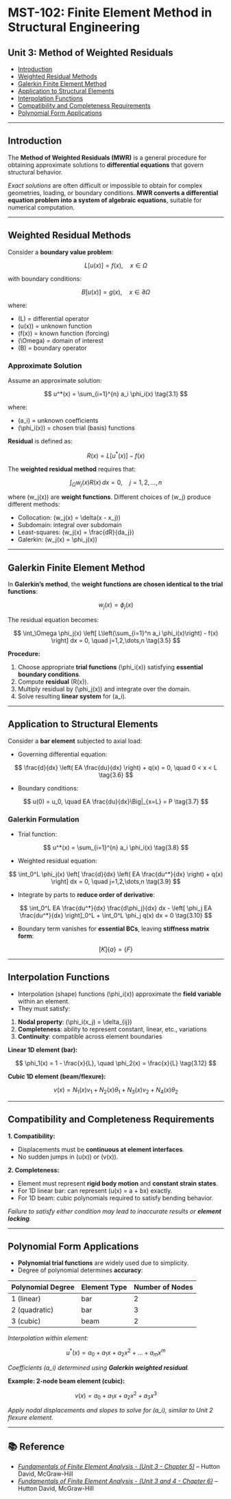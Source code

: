 <script type="text/x-mathjax-config">
  MathJax.Hub.Config({
    tex2jax: {
      inlineMath: [ ['$','$'], ["\\(","\\)"] ],
      processEscapes: true
    }
  });
</script>

<script type="text/javascript"
        src="https://cdn.mathjax.org/mathjax/latest/MathJax.js?config=TeX-AMS-MML_HTMLorMML">
</script>

# MST-102: Finite Element Method in Structural Engineering  

## Unit 3: Method of Weighted Residuals

- [Introduction](#introduction)  
- [Weighted Residual Methods](#weighted-residual-methods)  
- [Galerkin Finite Element Method](#galerkin-finite-element-method)  
- [Application to Structural Elements](#application-to-structural-elements)  
- [Interpolation Functions](#interpolation-functions)  
- [Compatibility and Completeness Requirements](#compatibility-and-completeness-requirements)  
- [Polynomial Form Applications](#polynomial-form-applications)  

---

## Introduction

The **Method of Weighted Residuals (MWR)** is a general procedure for obtaining approximate solutions to **differential equations** that govern structural behavior.  

*Exact solutions* are often difficult or impossible to obtain for complex geometries, loading, or boundary conditions. **MWR converts a differential equation problem into a system of algebraic equations**, suitable for numerical computation.  

---

## Weighted Residual Methods

Consider a **boundary value problem**:

$$
L[u(x)] = f(x), \quad x \in \Omega
$$

with boundary conditions:

$$
B[u(x)] = g(x), \quad x \in \partial \Omega
$$

where:  

* \(L\) = differential operator  
* \(u(x)\) = unknown function  
* \(f(x)\) = known function (forcing)  
* \(\Omega\) = domain of interest  
* \(B\) = boundary operator  

### Approximate Solution

Assume an approximate solution:

$$
u^*(x) = \sum_{i=1}^{n} a_i \phi_i(x) \tag{3.1}
$$

where:

* \(a_i\) = unknown coefficients  
* \(\phi_i(x)\) = chosen trial (basis) functions  

**Residual** is defined as:

$$
R(x) = L[u^*(x)] - f(x) \tag{3.2}
$$

The **weighted residual method** requires that:

$$
\int_\Omega w_j(x) R(x) \, dx = 0, \quad j = 1,2,\dots,n \tag{3.3}
$$

where \(w_j(x)\) are **weight functions**. Different choices of \(w_j\) produce different methods:

* Collocation: \(w_j(x) = \delta(x - x_j)\)  
* Subdomain: integral over subdomain  
* Least-squares: \(w_j(x) = \frac{dR}{da_j}\)  
* Galerkin: \(w_j(x) = \phi_j(x)\)  

---

## Galerkin Finite Element Method

In **Galerkin’s method**, the **weight functions are chosen identical to the trial functions**:

$$
w_j(x) = \phi_j(x) \tag{3.4}
$$

The residual equation becomes:

$$
\int_\Omega \phi_j(x) \left[ L\left(\sum_{i=1}^n a_i \phi_i(x)\right) - f(x) \right] dx = 0, \quad j=1,2,\dots,n \tag{3.5}
$$

**Procedure:**

1. Choose appropriate **trial functions** \(\phi_i(x)\) satisfying **essential boundary conditions**.  
2. Compute **residual** \(R(x)\).  
3. Multiply residual by \(\phi_j(x)\) and integrate over the domain.  
4. Solve resulting **linear system** for \(a_i\).  

---

## Application to Structural Elements

Consider a **bar element** subjected to axial load:

* Governing differential equation:

$$
\frac{d}{dx} \left( EA \frac{du}{dx} \right) + q(x) = 0, \quad 0 < x < L \tag{3.6}
$$

* Boundary conditions:

$$
u(0) = u_0, \quad EA \frac{du}{dx}\Big|_{x=L} = P \tag{3.7}
$$

### Galerkin Formulation

* Trial function:

$$
u^*(x) = \sum_{i=1}^{n} a_i \phi_i(x) \tag{3.8}
$$

* Weighted residual equation:

$$
\int_0^L \phi_j(x) \left[ \frac{d}{dx} \left( EA \frac{du^*}{dx} \right) + q(x) \right] dx = 0, \quad j=1,2,\dots,n \tag{3.9}
$$

* Integrate by parts to **reduce order of derivative**:

$$
\int_0^L EA \frac{du^*}{dx} \frac{d\phi_j}{dx} dx - \left[ \phi_j EA \frac{du^*}{dx} \right]_0^L + \int_0^L \phi_j q(x) dx = 0 \tag{3.10}
$$

* Boundary term vanishes for **essential BCs**, leaving **stiffness matrix form**:

$$
[K]\{a\} = \{F\} \tag{3.11}
$$

---

## Interpolation Functions

* Interpolation (shape) functions \(\phi_i(x)\) approximate the **field variable** within an element.  
* They must satisfy:

1. **Nodal property**: \(\phi_i(x_j) = \delta_{ij}\)  
2. **Completeness**: ability to represent constant, linear, etc., variations  
3. **Continuity**: compatible across element boundaries  

**Linear 1D element (bar):**

$$
\phi_1(x) = 1 - \frac{x}{L}, \quad \phi_2(x) = \frac{x}{L} \tag{3.12}
$$

**Cubic 1D element (beam/flexure):**

$$
v(x) = N_1(x)v_1 + N_2(x)\theta_1 + N_3(x)v_2 + N_4(x)\theta_2 \tag{3.13}
$$

---

## Compatibility and Completeness Requirements

**1. Compatibility:**  

* Displacements must be **continuous at element interfaces**.  
* No sudden jumps in \(u(x)\) or \(v(x)\).  

**2. Completeness:**  

* Element must represent **rigid body motion** and **constant strain states**.  
* For 1D linear bar: can represent \(u(x) = a + bx\) exactly.  
* For 1D beam: cubic polynomials required to satisfy bending behavior.  

*Failure to satisfy either condition may lead to inaccurate results or **element locking**.*

---

## Polynomial Form Applications

* **Polynomial trial functions** are widely used due to simplicity.  
* Degree of polynomial determines **accuracy**:

| Polynomial Degree | Element Type | Number of Nodes |
| ----------------- | ----------- | --------------- |
| 1 (linear)        | bar         | 2               |
| 2 (quadratic)     | bar         | 3               |
| 3 (cubic)         | beam        | 2               |

*Interpolation within element:*

$$
u^*(x) = a_0 + a_1 x + a_2 x^2 + \dots + a_m x^m \tag{3.14}
$$

*Coefficients \(a_i\) determined using **Galerkin weighted residual**.*

**Example: 2-node beam element (cubic):**

$$
v(x) = a_0 + a_1 x + a_2 x^2 + a_3 x^3 \tag{3.15}
$$

*Apply nodal displacements and slopes to solve for \(a_i\), similar to Unit 2 flexure element.*

---

## 📚 Reference


- [*Fundamentals of Finite Element Analysis - (Unit 3 - Chapter 5)*](Resources/FEM_Hutton_Unit3_Ch5.pdf) – Hutton David, McGraw-Hill 
- [*Fundamentals of Finite Element Analysis - (Unit 3 and 4 - Chapter 6)*](Resources/FEM_Hutton_Unit3&4_Ch6.pdf) – Hutton David, McGraw-Hill 
